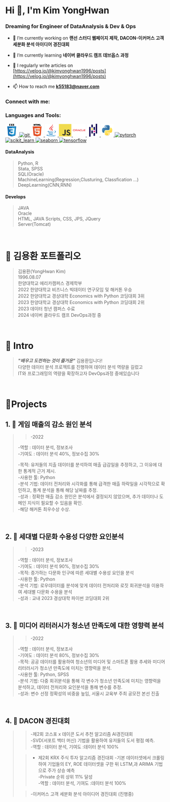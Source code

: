 <h1 align="left">Hi 👋, I'm Kim YongHwan</h1>
<h3 align="left">Dreaming for Engineer of DataAnalysis & Dev & Ops</h3>

- 🔭 I’m currently working on **랜선 스터디 웹페이지 제작, DACON-이커머스 고객 세분화 분석 아이디어 경진대회**

- 🌱 I’m currently learning **네이버 클라우드 캠프 데브옵스 과정**

- 📝 I regularly write articles on [https://velog.io/@kimyonghwan1996/posts](https://velog.io/@kimyonghwan1996/posts)

- 📫 How to reach me **k55183@naver.com**

<h3 align="left">Connect with me:</h3>
<p align="left">
</p>

<h3 align="left">Languages and Tools:</h3>
<p align="left"> <a href="https://www.w3schools.com/css/" target="_blank" rel="noreferrer"> <img src="https://raw.githubusercontent.com/devicons/devicon/master/icons/css3/css3-original-wordmark.svg" alt="css3" width="40" height="40"/> </a> <a href="https://git-scm.com/" target="_blank" rel="noreferrer"> <img src="https://www.vectorlogo.zone/logos/git-scm/git-scm-icon.svg" alt="git" width="40" height="40"/> </a> <a href="https://www.w3.org/html/" target="_blank" rel="noreferrer"> <img src="https://raw.githubusercontent.com/devicons/devicon/master/icons/html5/html5-original-wordmark.svg" alt="html5" width="40" height="40"/> </a> <a href="https://www.java.com" target="_blank" rel="noreferrer"> <img src="https://raw.githubusercontent.com/devicons/devicon/master/icons/java/java-original.svg" alt="java" width="40" height="40"/> </a> <a href="https://developer.mozilla.org/en-US/docs/Web/JavaScript" target="_blank" rel="noreferrer"> <img src="https://raw.githubusercontent.com/devicons/devicon/master/icons/javascript/javascript-original.svg" alt="javascript" width="40" height="40"/> </a> <a href="https://www.oracle.com/" target="_blank" rel="noreferrer"> <img src="https://raw.githubusercontent.com/devicons/devicon/master/icons/oracle/oracle-original.svg" alt="oracle" width="40" height="40"/> </a> <a href="https://pandas.pydata.org/" target="_blank" rel="noreferrer"> <img src="https://raw.githubusercontent.com/devicons/devicon/2ae2a900d2f041da66e950e4d48052658d850630/icons/pandas/pandas-original.svg" alt="pandas" width="40" height="40"/> </a> <a href="https://www.python.org" target="_blank" rel="noreferrer"> <img src="https://raw.githubusercontent.com/devicons/devicon/master/icons/python/python-original.svg" alt="python" width="40" height="40"/> </a> <a href="https://pytorch.org/" target="_blank" rel="noreferrer"> <img src="https://www.vectorlogo.zone/logos/pytorch/pytorch-icon.svg" alt="pytorch" width="40" height="40"/> </a> <a href="https://scikit-learn.org/" target="_blank" rel="noreferrer"> <img src="https://upload.wikimedia.org/wikipedia/commons/0/05/Scikit_learn_logo_small.svg" alt="scikit_learn" width="40" height="40"/> </a> <a href="https://seaborn.pydata.org/" target="_blank" rel="noreferrer"> <img src="https://seaborn.pydata.org/_images/logo-mark-lightbg.svg" alt="seaborn" width="40" height="40"/> </a> <a href="https://www.tensorflow.org" target="_blank" rel="noreferrer"> <img src="https://www.vectorlogo.zone/logos/tensorflow/tensorflow-icon.svg" alt="tensorflow" width="40" height="40"/> </a> 
</p>


#### DataAnalysis
> Python, R <br/>
> Stata, SPSS <br/>
> SQL(Oracle) <br/>
> MachineLearning(Regression,Clusturing, Classfication ...)<br/>
> DeepLearning(CNN,RNN) <br/>

#### Develops
> JAVA <br/>
> Oracle <br/>
> HTML, JAVA Scripts, CSS, JPS, JQuery <br/>
> Server(Tomcat) <br/>
<br/>


# 📜 김용환 포트폴리오

> 김용환(YongHwan Kim) <br/>
> 1996.08.07 <br/>
> 한양대학교 에리카캠퍼스 경제학부 <br/>
> 2022 한양대학교 비즈니스 빅데이터 연구모임 및 해커톤 우승 <br/>
> 2022 한양대학교 경상대학 Economics with Python 코딩대회 3위 <br/>
> 2023 한양대학교 경상대학 Economics with Python 코딩대회 2위 <br/>
> 2023 데이터 청년 캠퍼스 수료 <br/>
> 2024 네이버 클라우드 캠프 DevOps과정 중 <br/>

<br />

# 👋 Intro

>  ***"배우고 도전하는 것이 즐거운"*** 김용환입니다!  
> 다양한 데이터 분석 프로젝트를 진행하여 데이터 분석 역량을 길렀고  
> IT와 프로그래밍의 역량을 확장하고자 DevOps과정 중에있습니다  

<br />

# 📝Projects

## 1. 🛫 게임 매출의 감소 원인 분석

>>-2022
>
> -역할 : 데이터 분석, 정보조사<br />
> -기여도 : 데이터 분석 40%, 정보수집 30%<br />
>
> -목적: 유저들의 지출 데이터를 분석하여 매출 급감일을 추정하고, 그 이유에 대한 통계적 근거 제시.<br />
> -사용한 툴: Python<br />
> -분석 기법: 데이터 전처리와 시각화를 통해 급격한 매출 하락일을 시각적으로 확인하고, 통계 분석을 통해 해당 날짜를 추정.<br />
> -성과 : 정확한 매출 감소 원인은 분석에서 결정되지 않았으며, 추가 데이터나 도메인 지식이 필요할 수 있음을 확인.<br />
> -해당 해커톤 최우수상 수상.<br />



<br />

## 2. 👞 세대별 다문화 수용성 다양한 요인분석


>> -2023
>
> -역할 : 데이터 분석, 정보조사<br />
> -기여도 : 데이터 분석 90%, 정보수집 30%<br />
> -목적: 증가하는 다문화 인구에 따른 세대별 수용성 요인을 분석<br />
> -사용한 툴: Python<br />
> -분석 기법: 로우데이터를 분석에 맞게 데이터 전처리와 로짓 회귀분석을 이용하여 세대별 다문화 수용을 분석<br />
> -성과 : 교내 2023 경상대학 파이썬 코딩대회 2위<br />



<br />

## 3. 🍻 미디어 리터러시가 청소년 만족도에 대한 영향력 분석 

>> -2022
>
> -역할 : 데이터 분석, 정보조사<br />
> -기여도 : 데이터 분석 80%, 정보수집 30%<br />
> -목적: 공공 데이터를 활용하여 청소년의 미디어 및 스마트폰 활용 추세와 미디어 리터러시가 청소년 만족도에 미치는 영향력을 분석.<br />
> -사용한 툴: Python, SPSS<br />
> -분석 기법: 다중 회귀분석을 통해 각 변수가 청소년 만족도에 미치는 영향력을 분석하고, 데이터 전처리와 요인분석을 통해 변수를 추정.<br />
> -성과: 변수 선정 정확성의 비중을 높임, 서울시 교육부 주최 공모전 본선 진출 <br />
>

<br />

## 4. 👊 DACON 경진대회

>> -제2회 코스포 x 데이콘 도서 추천 알고리즘 AI경진대회<br />
> -SVD(서포트 백터 머신) 기법을 활용하여 유저들의 도서 평점 예측.<br />
> -역할 : 데이터 분석, 기여도 :데이터 분석 100%<br />
>
>>- 제2회 KRX 주식 투자 알고리즘 경진대회
> -기본 데이터셋에서 크롤링하여 기업들의 EY, ROE 데이터셋을 구한 뒤 LSTM,과 ARIMA 기법으로 주가 상승 예측 <br />
> -Private 순위 상위 11% 달성<br />
> -역할 : 데이터 분석, 기여도 :데이터 분석 100%<br />
>
>> -이커머스 고객 세분화 분석 아이디어 경진대회 (진행중)<br />

<br />
